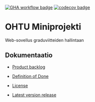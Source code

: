 [![GHA workflow badge](https://github.com/Doubleneck/Jetta/workflows/CI/badge.svg)](https://github.com/Doubleneck/Jetta/actions/workflows/main.yml)
[![codecov badge](https://codecov.io/gh/Doubleneck/Jetta/branch/master/graph/badge.svg?token=HLHGkP7oag)](https://codecov.io/gh/Doubleneck/Jetta)

# OHTU Miniprojekti

Web-sovellus graduviitteiden hallintaan

## Dokumentaatio

- [Product backlog](https://helsinkifi-my.sharepoint.com/:x:/r/personal/tsharkon_ad_helsinki_fi/_layouts/15/Doc.aspx?sourcedoc=%7B990EAC30-58E9-4205-BA24-63F613E3C18C%7D&file=Jetta_ProductBacklog.xlsx&action=default&mobileredirect=true)

- [Definition of Done](https://github.com/Doubleneck/Jetta/blob/master/documentation/definition_of_done.md)

- [License](https://github.com/Doubleneck/Jetta/blob/master/documentation/LICENSE.txt)


- [Latest version release](https://github.com/Doubleneck/Jetta/releases/tag/v.0.0.1)
